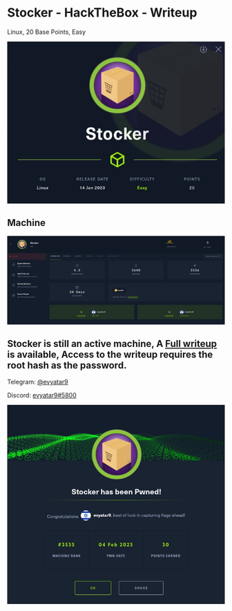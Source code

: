 # Stocker - HackTheBox - Writeup
Linux, 20 Base Points, Easy

![info.JPG](images/info.JPG)

## Machine

![‏‏Stocker.JPG](images/Stocker.JPG)
 
## Stocker is still an active machine, A [Full writeup](Stocker-Writeup.pdf) is available, Access to the writeup requires the root hash as the password.

Telegram: [@evyatar9](https://t.me/evyatar9)

Discord: [evyatar9#5800](https://discordapp.com/users/812805349815091251)

![pwn.JPG](images/pwn.JPG)